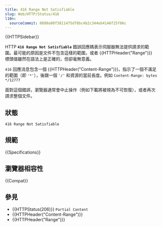```yaml
---
title: 416 Range Not Satisfiable
slug: Web/HTTP/Status/416
l10n:
  sourceCommit: 0880a90f3811475d78bc4b2c344eb4146f25f66c
---
```


{{HTTPSidebar}}

HTTP **`416 Range Not Satisfiable`** 錯誤回應碼表示伺服器無法提供請求的範圍。最可能的原因是文件不包含這樣的範圍，或者 {{HTTPHeader("Range")}} 標頭值雖然在語法上是正確的，但卻毫無意義。

`416` 回應消息包含一個 {{HTTPHeader("Content-Range")}}，指示了一個不滿足的範圍（即 `'*'`），後跟一個 `'/'` 和資源的當前長度。例如 `Content-Range: bytes */12777`

面對這個錯誤，瀏覽器通常會中止操作（例如下載將被視為不可恢復），或者再次請求整個文件。

## 狀態

```http
416 Range Not Satisfiable
```

## 規範

{{Specifications}}

## 瀏覽器相容性

{{Compat}}

## 參見

- {{HTTPStatus(206)}} `Partial Content`
- {{HTTPHeader("Content-Range")}}
- {{HTTPHeader("Range")}}
